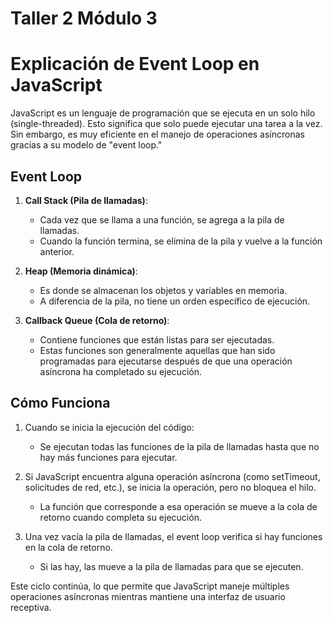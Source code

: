# Taller 2 Módulo 3
# Explicación de Event Loop en JavaScript  

JavaScript es un lenguaje de programación que se ejecuta en un solo hilo (single-threaded). Esto significa que solo puede ejecutar una tarea a la vez. Sin embargo, es muy eficiente en el manejo de operaciones asíncronas gracias a su modelo de "event loop."  

##  Event Loop  

1. **Call Stack (Pila de llamadas)**:  
   - Cada vez que se llama a una función, se agrega a la pila de llamadas.  
   - Cuando la función termina, se elimina de la pila y vuelve a la función anterior.  

2. **Heap (Memoria dinámica)**:  
   - Es donde se almacenan los objetos y variables en memoria.  
   - A diferencia de la pila, no tiene un orden específico de ejecución.  

3. **Callback Queue (Cola de retorno)**:  
   - Contiene funciones que están listas para ser ejecutadas.  
   - Estas funciones son generalmente aquellas que han sido programadas para ejecutarse después de que una operación asíncrona ha completado su ejecución.  

## Cómo Funciona  

1. Cuando se inicia la ejecución del código:  
   - Se ejecutan todas las funciones de la pila de llamadas hasta que no hay más funciones para ejecutar.  

2. Si JavaScript encuentra alguna operación asíncrona (como setTimeout, solicitudes de red, etc.), se inicia la operación, pero no bloquea el hilo.  
   - La función que corresponde a esa operación se mueve a la cola de retorno cuando completa su ejecución.  

3. Una vez vacía la pila de llamadas, el event loop verifica si hay funciones en la cola de retorno.  
   - Si las hay, las mueve a la pila de llamadas para que se ejecuten.  

Este ciclo continúa, lo que permite que JavaScript maneje múltiples operaciones asíncronas mientras mantiene una interfaz de usuario receptiva.